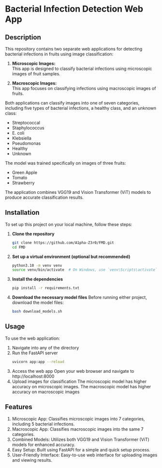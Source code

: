 # **Bacterial Infection Detection Web App**

## **Description**  
This repository contains two separate web applications for detecting bacterial infections in fruits using image classification:

1. **Microscopic Images:**  
   This app is designed to classify bacterial infections using microscopic images of fruit samples.

2. **Macroscopic Images:**  
   This app focuses on classifying infections using macroscopic images of fruits.

Both applications can classify images into one of seven categories, including five types of bacterial infections, a healthy class, and an unknown class:
- Streptococcal
- Staphylococcus
- E. coli
- Klebsiella
- Pseudomonas
- Healthy
- Unknown

The model was trained specifically on images of three fruits:
- Green Apple
- Tomato
- Strawberry

The application combines VGG19 and Vision Transformer (ViT) models to produce accurate classification results.

## **Installation**  
To set up this project on your local machine, follow these steps:

1. **Clone the repository**  
   ```bash
   git clone https://github.com/A1pha-Z3r0/FMD.git
   cd FMD
   ```
2. **Set up a virtual environment (optional but recommended)**
   ```bash
   python3.10 -m venv venv
   source venv/bin/activate  # On Windows, use `venv\Scripts\activate`
   ```
4. **Install the dependencies**
   ```bash
   pip install -r requirements.txt
   ```
6. **Download the necessary model files**
   Before running either project, download the model files:
   ```bash
   bash download_models.sh
   ```

## **Usage**
To use the web application:
1. Navigate into any of the directory
2. Run the FastAPI server
   ```bash
   uvicorn app:app --reload
   ```
4. Access the web app
   Open your web browser and navigate to http://localhost:8000
6. Upload images for classification
   The microscopic model has higher accuracy on microscopic images.
   The macroscopic model has higher accuracy on macroscopic images
   
## **Features**
1. Microscopic App: Classifies microscopic images into 7 categories, including 5 bacterial infections.
2. Macroscopic App: Classifies macroscopic images into the same 7 categories.
3. Combined Models: Utilizes both VGG19 and Vision Transformer (ViT) models for enhanced accuracy.
4. Easy Setup: Built using FastAPI for a simple and quick setup process.
5. User-Friendly Interface: Easy-to-use web interface for uploading images and viewing results.
